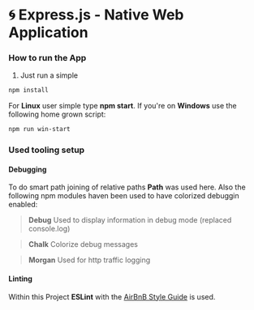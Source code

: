 # :cyclone: Express.js - Native Web Application 

### How to run the App

1) Just run a simple
```bash
npm install
```

For **Linux** user simple type **npm start**.
If you're on **Windows** use the following home grown script:
```bash
npm run win-start
```

### Used tooling setup

#### Debugging

To do smart path joining of relative paths **Path** was used here.
Also the following npm modules haven been used to have colorized debuggin enabled:

> **Debug**
> Used to display information in debug mode (replaced console.log)

> **Chalk**
> Colorize debug messages

> **Morgan**
> Used for http traffic logging

#### Linting

Within this Project **ESLint** with the [AirBnB Style Guide](https://github.com/airbnb/javascript) is used.